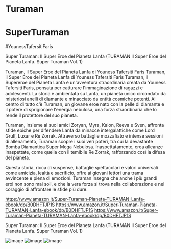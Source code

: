 # Turaman
# SuperTuraman
#YounessTafersitiFaris

Super Turaman: Il Super Eroe del Pianeta Lanfa (TURAMAN Il Super Eroe del Pianeta Lanfa. Super Turaman Vol. 1) 

Turaman, il Super Eroe del Pianeta Lanfa di Youness Tafersiti Faris
Turaman, il Super Eroe del Pianeta Lanfa
di Youness Tafersiti Faris
Turaman, il Supereroe del Pianeta Lanfa è un'avventura straordinaria creata da Youness Tafersiti Faris, pensata per catturare l'immaginazione di ragazzi e adolescenti. La storia è ambientata su Lanfa, un pianeta unico circondato da misteriosi anelli di diamante e minacciato da entità cosmiche potenti. Al centro di tutto c'è Turaman, un giovane eroe nato con la pelle di diamante e il potere di sprigionare l'energia nebulosa, una forza straordinaria che lo rende il protettore del suo pianeta.

Turaman, insieme ai suoi amici Zoryan, Myra, Kaion, Reeva e Sven, affronta sfide epiche per difendere Lanfa da minacce intergalattiche come Lord Grulf, Luxar e Re Zorrak. Attraverso battaglie mozzafiato e intense sessioni di allenamento, Turaman scopre i suoi veri poteri, tra cui la devastante Bomba Diamantica Super Mega Nebulosa. Inaspettatamente, crea alleanze inaspettate, come quella con il temibile Re Zorrak, rafforzando così la difesa del pianeta.

Questa storia, ricca di suspense, battaglie spettacolari e valori universali come amicizia, lealtà e sacrificio, offre ai giovani lettori una trama avvincente e piena di emozioni. Turaman insegna che anche i più grandi eroi non sono mai soli, e che la vera forza si trova nella collaborazione e nel coraggio di affrontare le sfide più dure.

https://www.amazon.it/Super-Turaman-Pianeta-TURAMAN-Lanfa-ebook/dp/B0DHFTJP1S
https://www.amazon.it/Super-Turaman-Pianeta-TURAMAN-Lanfa-ebook/dp/B0DHFTJP1S
https://www.amazon.it/Super-Turaman-Pianeta-TURAMAN-Lanfa-ebook/dp/B0DHFTJP1S

Super Turaman: Il Super Eroe del Pianeta Lanfa (TURAMAN Il Super Eroe del Pianeta Lanfa. Super Turaman Vol. 1) 

![image](https://github.com/user-attachments/assets/d90eceae-f4ef-4c48-b95f-6d4fae397daa)
![image](https://github.com/user-attachments/assets/4bc20e62-d54d-4c9b-9370-d504b352a29d)
![image](https://github.com/user-attachments/assets/d1270753-233a-4f6b-a33c-4995860c5fdd)

